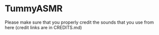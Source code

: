# TummyASMR

Please make sure that you properly credit the sounds that you use from here (credit links are in CREDITS.md)